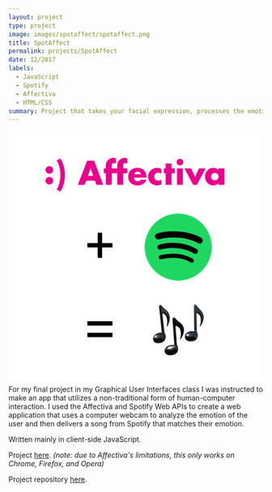 ```yaml
---
layout: project
type: project
image: images/spotaffect/spotaffect.png
title: SpotAffect
permalink: projects/SpotAffect
date: 12/2017
labels:
  - JavaScript
  - Spotify
  - Affectiva
  - HTML/CSS
summary: Project that takes your facial expression, processes the emotion, and then searches for a song on Spotify that matches that emotion.
---
```

<a href="https://github.com/will-hodge/SpotAffect">
  <img class="ui medium rounded image " src="../images/spotaffect/spotaffect.png">
</a>
For my final project in my Graphical User Interfaces class I was instructed to make an app that utilizes a non-traditional form of human-computer interaction. I used the Affectiva and Spotify Web APIs to create a web application that uses a computer webcam to analyze the emotion of the user and then delivers a song from Spotify that matches their emotion.

Written mainly in client-side JavaScript.

Project [here](https://will-hodge.github.io/SpotAffect/). *(note: due to Affectiva's limitations, this only works on Chrome, Firefox, and Opera)*

<i class="large github icon "></i>Project repository <a href="https://github.com/will-hodge/SpotAffect">here</a>.

